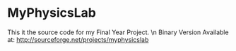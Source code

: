 MyPhysicsLab
============

This it the source code for my Final Year Project. \n
Binary Version Available at: http://sourceforge.net/projects/myphysicslab
